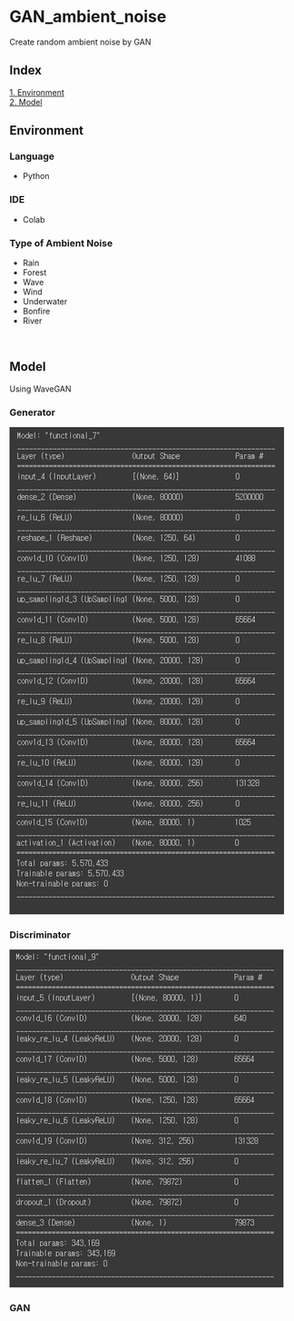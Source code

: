 # GAN_ambient_noise
Create random ambient noise by GAN
<br>

## Index
[1. Environment](#language)
<br>
[2. Model](#model)
<br>

## Environment

### Language
- Python

### IDE
- Colab

### Type of Ambient Noise
- Rain
- Forest
- Wave
- Wind
- Underwater
- Bonfire
- River
<br>

## Model
Using WaveGAN

### Generator
<img src='/img/generator.png'>

### Discriminator
<img src='/img/discriminator.png'>

### GAN
